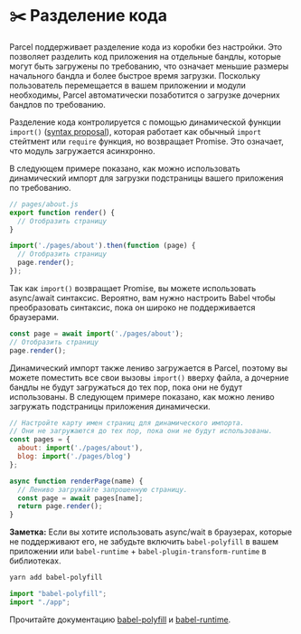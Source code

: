 # ✂️ Разделение кода

Parcel поддерживает разделение кода из коробки без настройки. Это позволяет разделить код приложения на отдельные бандлы, которые могут быть загружены по требованию, что означает меньшие размеры начального бандла и более быстрое время загрузки. Поскольку пользователь перемещается в вашем приложении и модули необходимы, Parcel автоматически позаботится о загрузке дочерних бандлов по требованию.

Разделение кода контролируется с помощью динамической функции `import()` ([syntax proposal](https://github.com/tc39/proposal-dynamic-import)), которая работает как обычный `import` стейтмент или `require` функция, но возвращает Promise. Это означает, что модуль загружается асинхронно.

В следующем примере показано, как можно использовать динамический импорт для загрузки подстраницы вашего приложения по требованию.

```javascript
// pages/about.js
export function render() {
  // Отобразить страницу
}
```

```javascript
import('./pages/about').then(function (page) {
  // Отобразить страницу
  page.render();
});
```

Так как `import()` возвращает Promise, вы можете использовать async/await синтаксис. Вероятно, вам нужно настроить Babel чтобы преобразовать синтаксис, пока он широко не поддерживается браузерами.

```javascript
const page = await import('./pages/about');
// Отобразить страницу
page.render();
```

Динамический импорт также лениво загружается в Parcel, поэтому вы можете поместить все свои вызовы `import()` вверху файла, а дочерние бандлы не будут загружаться до тех пор, пока они не будут использованы. В следующем примере показано, как можно лениво загружать подстраницы приложения динамически.

```javascript
// Настройте карту имен страниц для динамического импорта.
// Они не загружаются до тех пор, пока они не будут использованы.
const pages = {
  about: import('./pages/about'),
  blog: import('./pages/blog')
};

async function renderPage(name) {
  // Лениво загружайте запрошенную страницу.
  const page = await pages[name];
  return page.render();
}
```

**Заметка:** Если вы хотите использовать async/wait в браузерах, которые не поддерживают его, не забудьте включить `babel-polyfill` в вашем приложении или `babel-runtime` + `babel-plugin-transform-runtime` в библиотеках.

```bash
yarn add babel-polyfill
```

```javascript
import "babel-polyfill";
import "./app";
```

Прочитайте документацию [babel-polyfill](http://babeljs.io/docs/usage/polyfill) и [babel-runtime](http://babeljs.io/docs/plugins/transform-runtime).
